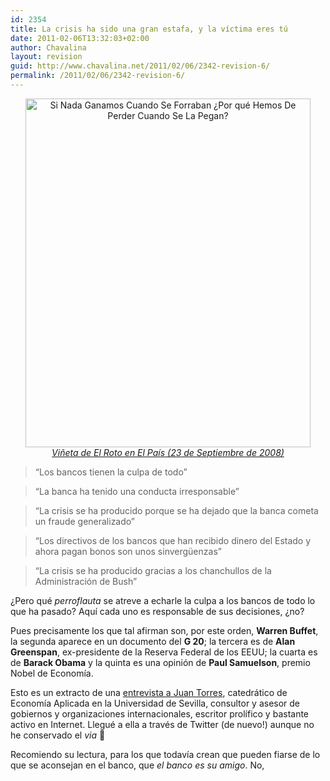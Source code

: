 ```yaml
---
id: 2354
title: La crisis ha sido una gran estafa, y la víctima eres tú
date: 2011-02-06T13:32:03+02:00
author: Chavalina
layout: revision
guid: http://www.chavalina.net/2011/02/06/2342-revision-6/
permalink: /2011/02/06/2342-revision-6/
---
```

<p style="text-align: center;">
  <img class="size-full wp-image-2352  aligncenter" title="ElPais20080923=ViñetaElRoto" src="http://www.chavalina.net/imagenes/2011/02/ElPais20080923ViñetaElRoto-SiNoGanamosCuandoSeForrabanPorquePerdemosSiPierden.gif" alt="Si Nada Ganamos Cuando Se Forraban ¿Por qué Hemos De Perder Cuando Se La Pegan?" width="456" height="558" /><br /> <a href="http://www.elpais.com/vineta/?d_date=20080923&autor=El Roto" target="_blank"><cite>Viñeta de El Roto en El País (23 de Septiembre de 2008)</cite></a>
</p>

> “Los bancos tienen la culpa de todo”

> “La banca ha tenido una conducta irresponsable”

> “La crisis se ha producido porque se ha dejado que la banca cometa un fraude generalizado”

> “Los directivos de los bancos que han recibido dinero del Estado y ahora pagan bonos son unos sinvergüenzas”

> “La crisis se ha producido gracias a los chanchullos de la Administración de Bush”

¿Pero qué _perroflauta_ se atreve a echarle la culpa a los bancos de todo lo que ha pasado? Aquí cada uno es responsable de sus decisiones, ¿no?

Pues precisamente los que tal afirman son, por este orden, **Warren Buffet**, la segunda aparece en un documento del **G 20**; la tercera es de **Alan Greenspan**, ex-presidente de la Reserva Federal de los EEUU; la cuarta es de **Barack Obama** y la quinta es una opinión de **Paul Samuelson**, premio Nobel de Economía.

Esto es un extracto de una <a href="http://www.attac.es/la-crisis-ha-sido-una-gran-estafa/" target="_blank">entrevista a Juan Torres</a>, catedrático de Economía Aplicada en la Universidad de Sevilla, consultor y asesor de gobiernos y organizaciones internacionales, escritor prolífico y bastante activo en Internet. Llegué a ella a través de Twitter (de nuevo!) aunque no he conservado el _via_ 🙁

Recomiendo su lectura, para los que todavía crean que pueden fiarse de lo que se aconsejan en el banco, que _el banco es su amigo_. No,